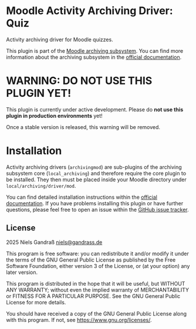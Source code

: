 # Moodle Activity Archiving Driver: Quiz

Activity archiving driver for Moodle quizzes.

This plugin is part of the [Moodle archiving subsystem](https://github.com/ngandrass/moodle-local_archiving/).
You can find more information about the archiving subsystem in the [official documentation](https://archiving.gandrass.de/).


# WARNING: DO NOT USE THIS PLUGIN YET!

This plugin is currently under active development. Please do **not use this plugin in production environments** yet!

Once a stable version is released, this warning will be removed.


# Installation

Activity archiving drivers (`archivingmod`) are sub-plugins of the archiving subsystem core (`local_archiving`) and
therefore require the core plugin to be installed. They then must be placed inside your Moodle directory under
`local/archiving/driver/mod`.

You can find detailed installation instructions within the [official documentation](https://archiving.gandrass.de/).
If you have problems installing this plugin or have further questions, please feel free to open an issue within the
[GitHub issue tracker](https://github.com/ngandrass/moodle-local_archiving/issues).


## License

2025 Niels Gandraß <niels@gandrass.de>

This program is free software: you can redistribute it and/or modify it under
the terms of the GNU General Public License as published by the Free Software
Foundation, either version 3 of the License, or (at your option) any later
version.

This program is distributed in the hope that it will be useful, but WITHOUT ANY
WARRANTY; without even the implied warranty of MERCHANTABILITY or FITNESS FOR A
PARTICULAR PURPOSE.  See the GNU General Public License for more details.

You should have received a copy of the GNU General Public License along with
this program.  If not, see <https://www.gnu.org/licenses/>.
